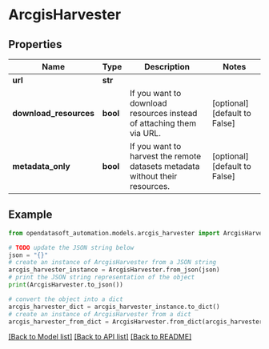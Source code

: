 # ArcgisHarvester


## Properties

Name | Type | Description | Notes
------------ | ------------- | ------------- | -------------
**url** | **str** |  | 
**download_resources** | **bool** | If you want to download resources instead of attaching them via URL. | [optional] [default to False]
**metadata_only** | **bool** | If you want to harvest the remote datasets metadata without their resources. | [optional] [default to False]

## Example

```python
from opendatasoft_automation.models.arcgis_harvester import ArcgisHarvester

# TODO update the JSON string below
json = "{}"
# create an instance of ArcgisHarvester from a JSON string
arcgis_harvester_instance = ArcgisHarvester.from_json(json)
# print the JSON string representation of the object
print(ArcgisHarvester.to_json())

# convert the object into a dict
arcgis_harvester_dict = arcgis_harvester_instance.to_dict()
# create an instance of ArcgisHarvester from a dict
arcgis_harvester_from_dict = ArcgisHarvester.from_dict(arcgis_harvester_dict)
```
[[Back to Model list]](../README.md#documentation-for-models) [[Back to API list]](../README.md#documentation-for-api-endpoints) [[Back to README]](../README.md)


